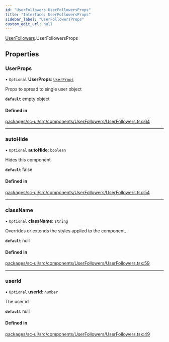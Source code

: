 ```yaml
---
id: "UserFollowers.UserFollowersProps"
title: "Interface: UserFollowersProps"
sidebar_label: "UserFollowersProps"
custom_edit_url: null
---
```


[UserFollowers](../modules/UserFollowers).UserFollowersProps

## Properties

### UserProps

• `Optional` **UserProps**: [`UserProps`](User.UserProps)

Props to spread to single user object

**`default`** empty object

#### Defined in

[packages/sc-ui/src/components/UserFollowers/UserFollowers.tsx:64](https://github.com/selfcommunity/community-ui/blob/9148e4e/packages/sc-ui/src/components/UserFollowers/UserFollowers.tsx#L64)

___

### autoHide

• `Optional` **autoHide**: `boolean`

Hides this component

**`default`** false

#### Defined in

[packages/sc-ui/src/components/UserFollowers/UserFollowers.tsx:54](https://github.com/selfcommunity/community-ui/blob/9148e4e/packages/sc-ui/src/components/UserFollowers/UserFollowers.tsx#L54)

___

### className

• `Optional` **className**: `string`

Overrides or extends the styles applied to the component.

**`default`** null

#### Defined in

[packages/sc-ui/src/components/UserFollowers/UserFollowers.tsx:59](https://github.com/selfcommunity/community-ui/blob/9148e4e/packages/sc-ui/src/components/UserFollowers/UserFollowers.tsx#L59)

___

### userId

• `Optional` **userId**: `number`

The user id

**`default`** null

#### Defined in

[packages/sc-ui/src/components/UserFollowers/UserFollowers.tsx:49](https://github.com/selfcommunity/community-ui/blob/9148e4e/packages/sc-ui/src/components/UserFollowers/UserFollowers.tsx#L49)
